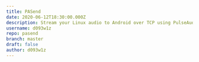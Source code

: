 ```yaml
---
title: PASend
date: 2020-06-12T18:30:00.000Z
description: Stream your Linux audio to Android over TCP using PulseAudio and C++.
username: d093w1z
repo: pasend
branch: master
draft: false
author: d093w1z
---
```


